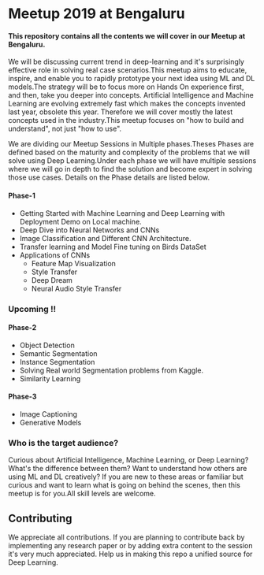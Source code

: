 # Meetup 2019 at Bengaluru

#### This repository contains all the contents we will cover in our Meetup at Bengaluru.



We will be discussing current trend in deep-learning and it's  surprisingly effective role in solving real case scenarios.This meetup  aims to educate, inspire, and enable you to rapidly prototype your next  idea using ML and DL models.The strategy will be to focus more on  Hands On experience first, and then, take you deeper into concepts.  Artificial Intelligence and Machine Learning are evolving extremely fast  which makes the concepts invented last year, obsolete this year.  Therefore we will cover mostly the latest concepts used in the  industry.This meetup focuses on "how to build and understand", not just  "how to use".

We are dividing our Meetup Sessions in Multiple  phases.Theses Phases are defined based on the maturity and complexity of  the problems that we will solve using Deep Learning.Under each phase we  will have multiple sessions where we will go in depth to find the  solution and become expert in solving those use cases. Details on the  Phase details are listed below.

#### Phase-1

* Getting Started with Machine Learning and Deep Learning with Deployment Demo on Local machine.
* Deep Dive into Neural Networks and CNNs
* Image Classification and Different CNN Architecture.
* Transfer learning and Model Fine tuning on Birds DataSet 
* Applications of CNNs
  * Feature Map Visualization
  * Style Transfer
  * Deep Dream
  * Neural Audio Style Transfer

### Upcoming !!

#### Phase-2 

* Object Detection
* Semantic Segmentation
* Instance Segmentation
* Solving Real world Segmentation problems from Kaggle.
* Similarity Learning

#### Phase-3

* Image Captioning
* Generative Models



### Who is the target audience?

Curious  about Artificial Intelligence, Machine Learning, or Deep Learning?  What's the difference between them? Want to understand how others are  using ML and DL creatively? If you are new to these areas or familiar  but curious and want to learn what is going on behind the scenes, then  this meetup is for you.All skill levels are welcome.





## Contributing

We appreciate all contributions. If you are planning to contribute back by implementing any research paper or by adding extra content to the session it's very much appreciated. Help us in making this repo a unified source for Deep Learning.

